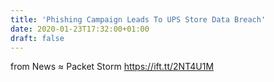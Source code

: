 ```yaml
---
title: 'Phishing Campaign Leads To UPS Store Data Breach'
date: 2020-01-23T17:32:00+01:00
draft: false
---
```


  
  
from News ≈ Packet Storm https://ift.tt/2NT4U1M